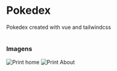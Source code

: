 # Pokedex
Pokedex created with vue and tailwindcss
#
### Imagens
![Print home](https://raw.githubusercontent.com/Davi-Costa-Barroso/vue-pokedex/main/src/assets/printHome.png)
![Print About](https://raw.githubusercontent.com/Davi-Costa-Barroso/vue-pokedex/main/src/assets/printAbout.jpg)
